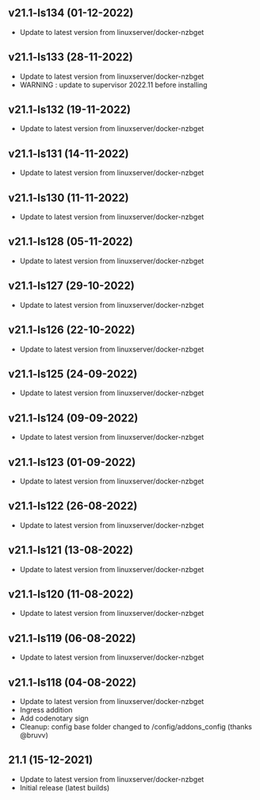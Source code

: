 
## v21.1-ls134 (01-12-2022)
- Update to latest version from linuxserver/docker-nzbget

## v21.1-ls133 (28-11-2022)
- Update to latest version from linuxserver/docker-nzbget
- WARNING : update to supervisor 2022.11 before installing

## v21.1-ls132 (19-11-2022)
- Update to latest version from linuxserver/docker-nzbget

## v21.1-ls131 (14-11-2022)
- Update to latest version from linuxserver/docker-nzbget

## v21.1-ls130 (11-11-2022)
- Update to latest version from linuxserver/docker-nzbget

## v21.1-ls128 (05-11-2022)
- Update to latest version from linuxserver/docker-nzbget

## v21.1-ls127 (29-10-2022)
- Update to latest version from linuxserver/docker-nzbget

## v21.1-ls126 (22-10-2022)
- Update to latest version from linuxserver/docker-nzbget

## v21.1-ls125 (24-09-2022)
- Update to latest version from linuxserver/docker-nzbget

## v21.1-ls124 (09-09-2022)
- Update to latest version from linuxserver/docker-nzbget

## v21.1-ls123 (01-09-2022)
- Update to latest version from linuxserver/docker-nzbget

## v21.1-ls122 (26-08-2022)
- Update to latest version from linuxserver/docker-nzbget

## v21.1-ls121 (13-08-2022)
- Update to latest version from linuxserver/docker-nzbget

## v21.1-ls120 (11-08-2022)
- Update to latest version from linuxserver/docker-nzbget

## v21.1-ls119 (06-08-2022)
- Update to latest version from linuxserver/docker-nzbget

## v21.1-ls118 (04-08-2022)
- Update to latest version from linuxserver/docker-nzbget
- Ingress addition
- Add codenotary sign
- Cleanup: config base folder changed to /config/addons_config (thanks @bruvv)

## 21.1 (15-12-2021)

- Update to latest version from linuxserver/docker-nzbget
- Initial release (latest builds)
